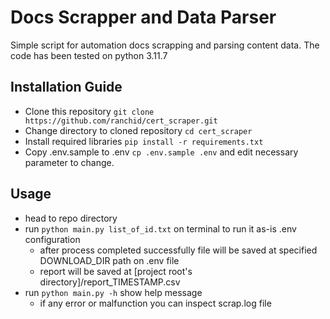 # Docs Scrapper and Data Parser
Simple script for automation docs scrapping and parsing content data. The code has been tested on python 3.11.7

## Installation Guide
* Clone this repository `git clone https://github.com/ranchid/cert_scraper.git`
* Change directory to cloned repository `cd cert_scraper`
* Install required libraries `pip install -r requirements.txt`
* Copy .env.sample to .env `cp .env.sample .env` and edit necessary parameter to change.

## Usage
* head to repo directory
* run `python main.py list_of_id.txt` on terminal to run it as-is .env configuration
    * after process completed successfully file will be saved at specified DOWNLOAD_DIR path on .env file
    * report will be saved at [project root's directory]/report_TIMESTAMP.csv
* run `python main.py -h` show help message
    * if any error or malfunction you can inspect scrap.log file
